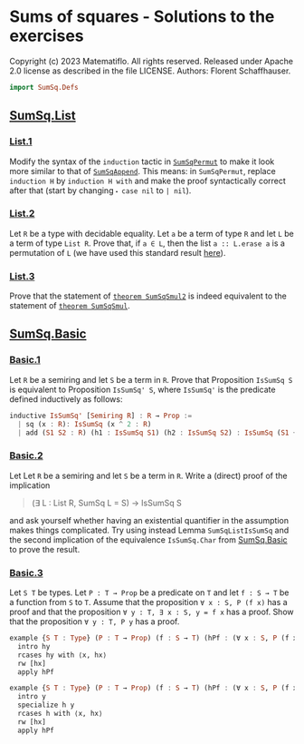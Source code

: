 # Sums of squares - Solutions to the exercises

Copyright (c) 2023 Matematiflo. All rights reserved.
Released under Apache 2.0 license as described in the file LICENSE.
Authors: Florent Schaffhauser.

```haskell
import SumSq.Defs
```

## [SumSq.List](List.md#exercises)

### [List.1](List.md#exercise-1)

Modify the syntax of the `induction` tactic in [`SumSqPermut`](List.md#permuted-lists) to make it look more similar to that of [`SumSqAppend`](List.md#appended-lists). This means: in `SumSqPermut`, replace `induction H` by `induction H with` and make the proof syntactically correct after that (start by changing `⬝ case nil` to `| nil`).

### [List.2](List.md#exercise-2)

Let `R` be a type with decidable equality. Let `a` be a term of type `R` and let `L` be a term of type `List R`. Prove that, if `a ∈ L`, then the list `a :: L.erase a` is a permutation of `L` (we have used this standard result [here](List.md#erasing-an-entry)).

### [List.3](List.md#exercise-3)

Prove that the statement of [`theorem SumSqSmul2`](List.md#more-computations) is indeed equivalent to the statement of [`theorem SumSqSmul`](List.md#multiplication-by-a-scalar).

## [SumSq.Basic](Basic.md#exercises)

### [Basic.1](Basic.md#exercise-1)

Let `R` be a semiring and let `S` be a term in `R`. Prove that Proposition `IsSumSq S` is equivalent to Proposition `IsSumSq' S`, where `IsSumSq'` is the predicate defined inductively as follows:

```haskell
inductive IsSumSq' [Semiring R] : R → Prop :=
  | sq (x : R): IsSumSq (x ^ 2 : R)
  | add (S1 S2 : R) (h1 : IsSumSq S1) (h2 : IsSumSq S2) : IsSumSq (S1 + S2)
```

### [Basic.2](Basic.md#exercise-2)

Let Let `R` be a semiring and let `S` be a term in `R`. Write a (direct) proof of the implication

> (∃ L : List R, SumSq L = S) → IsSumSq S

and ask yourself whether having an existential quantifier in the assumption makes things complicated. Try using instead Lemma `SumSqListIsSumSq` and the second implication of the equivalence `IsSumSq.Char` from [SumSq.Basic](Basic.md#using-an-inductive-predicate) to prove the result.

### [Basic.3](Basic.md#exercise-3)

Let `S T` be types. Let `P : T → Prop` be a predicate on `T` and let `f : S → T` be a function from `S` to `T`. Assume that the proposition `∀ x : S, P (f x)` has a proof and that the proposition `∀ y : T, ∃ x : S, y = f x` has a proof. Show that the proposition `∀ y : T, P y` has a proof.

```haskell
example {S T : Type} (P : T → Prop) (f : S → T) (hPf : (∀ x : S, P (f x))) (y : T) : (∃ x : S, y = f x) → P y := by
  intro hy
  rcases hy with ⟨x, hx⟩
  rw [hx]
  apply hPf

example {S T : Type} (P : T → Prop) (f : S → T) (hPf : (∀ x : S, P (f x))) (h : ∀ y : T, ∃ x : S, y = f x) : ∀ y : T, P y := by
  intro y
  specialize h y
  rcases h with ⟨x, hx⟩
  rw [hx]
  apply hPf
```
